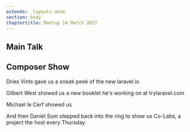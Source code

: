 ```yaml
---
extends: _layouts.note
section: body
chaptertitle: Meetup 14 March 2017
---
```


## Main Talk

## Composer Show

Dries Vints gave us a sneak peek of the new laravel.io

Gilbert West showed us a new booklet he's working on at trylaravel.com

Michael le Cerf showed us

And then Daniel Sum stepped back into the ring to show us Co-Labs, a project the host every Thursday